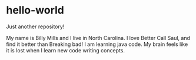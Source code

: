 # hello-world
Just another repository!

My name is Billy Mills and I live in North Carolina.  I love Better Call Saul, and 
find it better than Breaking bad!  I am learning java code.  My brain feels
like it is lost when I learn new code writing concepts.
